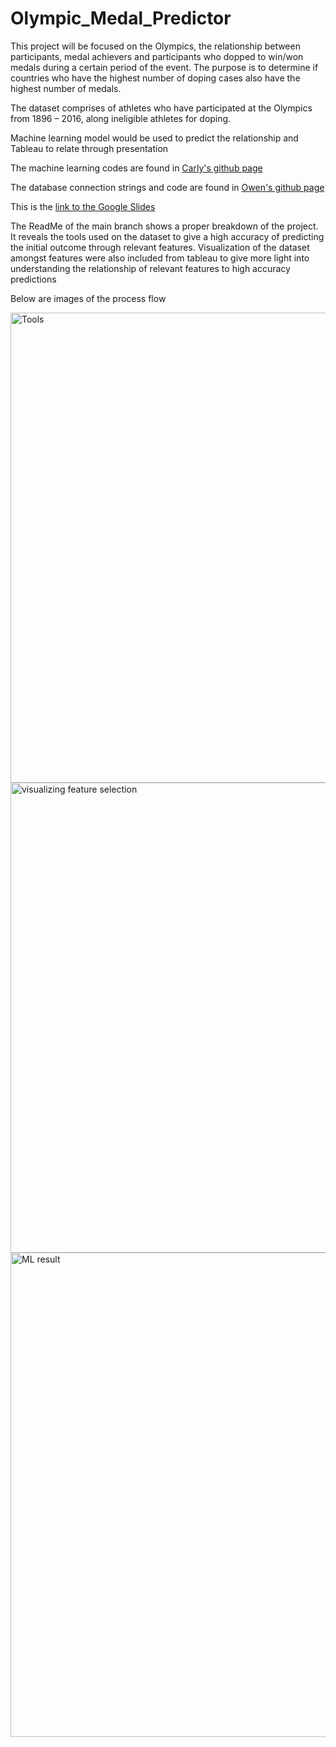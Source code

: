 # Olympic_Medal_Predictor

This project will be focused on the Olympics, the relationship between participants, medal achievers and participants who dopped to win/won medals during a certain period of the event. The purpose is to determine if countries who have the highest number of doping cases also have the highest number of medals.

The dataset comprises of athletes who have participated at the Olympics from 1896 – 2016, along ineligible athletes for doping.

Machine learning model would be used to predict the relationship and Tableau to relate through presentation

The machine learning codes are found in [Carly's github page](https://github.com/Owen-Doc/Olympic_Medal_Predictor/tree/Carly)

The database connection strings and code are found in [Owen's github page](https://github.com/Owen-Doc/Olympic_Medal_Predictor/tree/OwensBranch)

This is the [link to the Google Slides](https://docs.google.com/presentation/d/13BkwpaAfonPbkYUwHNgPaWav6qAYV6PfYI1Y0RyVfMI/edit#slide=id.gc6f73a04f_0_0)

The ReadMe of the main branch shows a proper breakdown of the project. It reveals the tools used on the dataset to give a high accuracy of predicting the initial outcome through relevant features. Visualization of the dataset amongst features were also included from tableau to give more light into understanding the relationship of relevant features to high accuracy predictions

Below are images of the process flow

<img width="752" alt="Tools" src="https://user-images.githubusercontent.com/78067427/126907976-40eecc5e-4f52-4672-8aca-53bef01d0b6b.PNG">

<img width="752" alt="visualizing feature selection" src="https://user-images.githubusercontent.com/78067427/126907996-8861ccd1-db22-4d41-b181-cfafb1c3b58a.PNG">

<img width="775" alt="ML result" src="https://user-images.githubusercontent.com/78067427/126908018-0c356eda-aafd-46f8-988b-b618574ebe8e.PNG">
